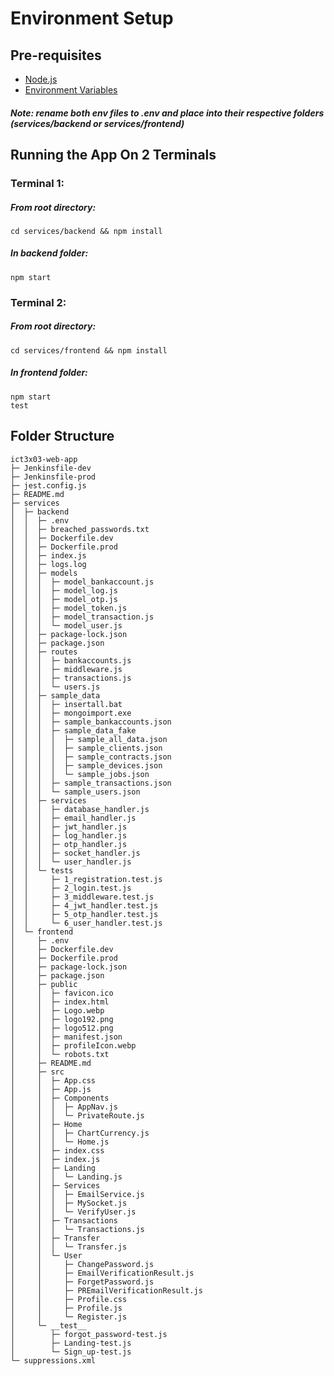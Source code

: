 # Environment Setup

## Pre-requisites

- [Node.js](https://nodejs.org/en/download/current)
- [Environment Variables](https://drive.google.com/drive/folders/1QeBQyGiHBhnptG59HhXoh0zVKVI2jzh3?usp=sharing)

##### Note: rename both env files to .env and place into their respective folders (services/backend or services/frontend)

## Running the App On 2 Terminals 
### Terminal 1:

##### From root directory:
```
cd services/backend && npm install
```
##### In backend folder:
```
npm start
```

### Terminal 2:
##### From root directory:
```
cd services/frontend && npm install
```
##### In frontend folder:
```
npm start
test
```

## Folder Structure
```
ict3x03-web-app
├─ Jenkinsfile-dev
├─ Jenkinsfile-prod
├─ jest.config.js
├─ README.md
├─ services
│  ├─ backend
│  │  ├─ .env
│  │  ├─ breached_passwords.txt
│  │  ├─ Dockerfile.dev
│  │  ├─ Dockerfile.prod
│  │  ├─ index.js
│  │  ├─ logs.log
│  │  ├─ models
│  │  │  ├─ model_bankaccount.js
│  │  │  ├─ model_log.js
│  │  │  ├─ model_otp.js
│  │  │  ├─ model_token.js
│  │  │  ├─ model_transaction.js
│  │  │  └─ model_user.js
│  │  ├─ package-lock.json
│  │  ├─ package.json
│  │  ├─ routes
│  │  │  ├─ bankaccounts.js
│  │  │  ├─ middleware.js
│  │  │  ├─ transactions.js
│  │  │  └─ users.js
│  │  ├─ sample_data
│  │  │  ├─ insertall.bat
│  │  │  ├─ mongoimport.exe
│  │  │  ├─ sample_bankaccounts.json
│  │  │  ├─ sample_data_fake
│  │  │  │  ├─ sample_all_data.json
│  │  │  │  ├─ sample_clients.json
│  │  │  │  ├─ sample_contracts.json
│  │  │  │  ├─ sample_devices.json
│  │  │  │  └─ sample_jobs.json
│  │  │  ├─ sample_transactions.json
│  │  │  └─ sample_users.json
│  │  ├─ services
│  │  │  ├─ database_handler.js
│  │  │  ├─ email_handler.js
│  │  │  ├─ jwt_handler.js
│  │  │  ├─ log_handler.js
│  │  │  ├─ otp_handler.js
│  │  │  ├─ socket_handler.js
│  │  │  └─ user_handler.js
│  │  └─ tests
│  │     ├─ 1_registration.test.js
│  │     ├─ 2_login.test.js
│  │     ├─ 3_middleware.test.js
│  │     ├─ 4_jwt_handler.test.js
│  │     ├─ 5_otp_handler.test.js
│  │     └─ 6_user_handler.test.js
│  └─ frontend
│     ├─ .env
│     ├─ Dockerfile.dev
│     ├─ Dockerfile.prod
│     ├─ package-lock.json
│     ├─ package.json
│     ├─ public
│     │  ├─ favicon.ico
│     │  ├─ index.html
│     │  ├─ Logo.webp
│     │  ├─ logo192.png
│     │  ├─ logo512.png
│     │  ├─ manifest.json
│     │  ├─ profileIcon.webp
│     │  └─ robots.txt
│     ├─ README.md
│     ├─ src
│     │  ├─ App.css
│     │  ├─ App.js
│     │  ├─ Components
│     │  │  ├─ AppNav.js
│     │  │  └─ PrivateRoute.js
│     │  ├─ Home
│     │  │  ├─ ChartCurrency.js
│     │  │  └─ Home.js
│     │  ├─ index.css
│     │  ├─ index.js
│     │  ├─ Landing
│     │  │  └─ Landing.js
│     │  ├─ Services
│     │  │  ├─ EmailService.js
│     │  │  ├─ MySocket.js
│     │  │  └─ VerifyUser.js
│     │  ├─ Transactions
│     │  │  └─ Transactions.js
│     │  ├─ Transfer
│     │  │  └─ Transfer.js
│     │  └─ User
│     │     ├─ ChangePassword.js
│     │     ├─ EmailVerificationResult.js
│     │     ├─ ForgetPassword.js
│     │     ├─ PREmailVerificationResult.js
│     │     ├─ Profile.css
│     │     ├─ Profile.js
│     │     └─ Register.js
│     └─ __test__
│        ├─ forgot_password-test.js
│        ├─ Landing-test.js
│        └─ Sign_up-test.js
└─ suppressions.xml
 ```
